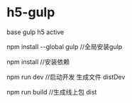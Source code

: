 # h5-gulp
base gulp h5 active

npm install --global gulp //全局安装gulp

npm install //安装依赖

npm run dev //启动开发  生成文件 distDev

npm run build //生成线上包 dist
